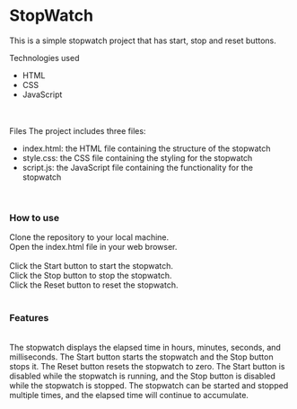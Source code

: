 # StopWatch
This is a simple stopwatch project that has start, stop and reset buttons.

Technologies used
<ul>
  <li>HTML</li>
    <li>CSS</li>
    <li>JavaScript</li>
</ul>
<br>
<br>Files
The project includes three files:
<ul>
  <li>index.html: the HTML file containing the structure of the stopwatch</li>
 <li>style.css: the CSS file containing the styling for the stopwatch</li>
 <li>script.js: the JavaScript file containing the functionality for the stopwatch</li>
</ul>
<br>
<h3>How to use</h3>
Clone the repository to your local machine.<br>
Open the index.html file in your web browser.<br><br>
Click the Start button to start the stopwatch.<br>
Click the Stop button to stop the stopwatch.<br>
Click the Reset button to reset the stopwatch.<br>
<br>
<h3>Features</h3>
<br>
The stopwatch displays the elapsed time in hours, minutes, seconds, and milliseconds.
The Start button starts the stopwatch and the Stop button stops it.
The Reset button resets the stopwatch to zero.
The Start button is disabled while the stopwatch is running, and the Stop button is disabled while the stopwatch is stopped.
The stopwatch can be started and stopped multiple times, and the elapsed time will continue to accumulate.
